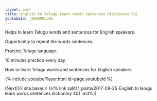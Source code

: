 ```yaml
---
layout: post
title: English to Telugu learn words sentences dictionary 731 
youtubeId: _8NNQMQopUo
---
```

 
 
Helps to learn Telugu words and sentences for English speakers.

Opportunitiy to repeat the words sentences. 

Practice Telugu language. 
 
10 minutes practice every day. 
 
How to learn Telugu words and sentences for English speakers 
 
{% include youtubePlayer.html id=page.youtubeId %}
 
 
[Next]({{ site.baseurl }}{% link  split1/_posts/2017-09-25-English to telugu learn words sentences dictionary 401 .md%})
 
